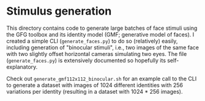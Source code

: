 # Stimulus generation

This directory contains code to generate large batches of face stimuli using the GFG
toolbox and its identity model (GMF; generative model of faces). I created a simple
CLI (`generate_faces.py`) to do so (relatively) easily, including generation of
"binocular stimuli", i.e., two images of the same face with two slightly offset
horizontal cameras simulating two eyes. The file (`generate_faces.py`) is extensively
documented so hopefully its self-explanatory.

Check out `generate_gmf112x112_binocular.sh` for an example call to the CLI to generate
a dataset with images of 1024 different identities with 256 variations per identity
(resulting in a dataset with 1024 * 256 images).

